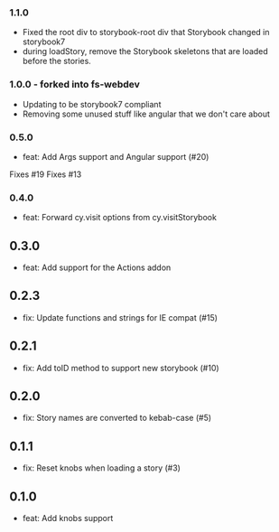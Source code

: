 ### 1.1.0

- Fixed the root div to storybook-root div that Storybook changed in storybook7
- during loadStory, remove the Storybook skeletons that are loaded before the stories.

### 1.0.0 - forked into fs-webdev

- Updating to be storybook7 compliant
- Removing some unused stuff like angular that we don't care about

### 0.5.0

- feat: Add Args support and Angular support (#20)

Fixes #19
Fixes #13

### 0.4.0

- feat: Forward cy.visit options from cy.visitStorybook

## 0.3.0

- feat: Add support for the Actions addon

## 0.2.3

- fix: Update functions and strings for IE compat (#15)

## 0.2.1

- fix: Add toID method to support new storybook (#10)

## 0.2.0

- fix: Story names are converted to kebab-case (#5)

## 0.1.1

- fix: Reset knobs when loading a story (#3)

## 0.1.0

- feat: Add knobs support
